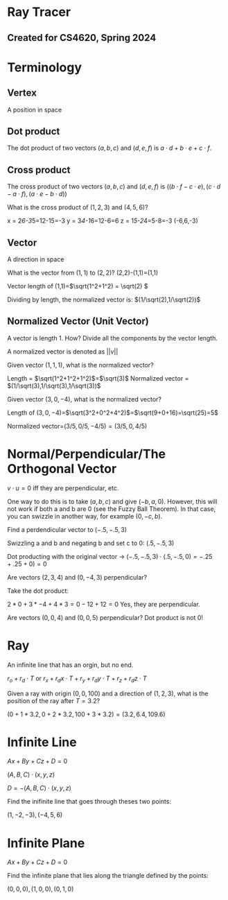 # Ray Tracer 
## Created for CS4620, Spring 2024

# Terminology

## Vertex 
A position in space

## Dot product

The dot product of two vectors $(a,b,c)$ and $(d,e,f)$ is $a\cdot d+b\cdot e + c\cdot f$.

## Cross product

The cross product of two vectors $(a,b,c)$ and $(d,e,f)$ is 
$( 
  (b\cdot f-c\cdot e),
  (c\cdot d-a\cdot f),
  (a\cdot e-b\cdot d)
)$

What is the cross product of $(1,2,3)$ and $(4,5,6)$?

x = 2*6-3*5=12-15=-3
y = 3*4-1*6=12-6=6
z = 1*5-2*4=5-8=-3
(-6,6,-3)

## Vector
A direction in space

What is the vector from $(1,1)$ to $(2,2)$?
(2,2)-(1,1)=(1,1)

Vector length of (1,1)=$\sqrt(1^2+1^2) = \sqrt(2) $

Dividing by length, the normalized vector is:
$(1/\sqrt(2),1/\sqrt(2))$




## Normalized Vector (Unit Vector)
A vector is length 1.
How? Divide all the components by the vector length.

A normalized vector is denoted as $||v||$

Given vector $(1,1,1)$, what is the normalized vector?

Length = $\sqrt(1^2+1^2+1^2)$=$\sqrt(3)$
Normalized vector = $(1/\sqrt(3),1/\sqrt(3),1/\sqrt(3))$

Given vector $(3,0,-4)$, what is the normalized vector?

Length of $(3,0,-4)$=$\sqrt(3^2+0^2+4^2)$=$\sqrt(9+0+16)=\sqrt(25)=5$

Normalized vector=$(3/5,0/5,-4/5)=(3/5,0,4/5)$


# Normal/Perpendicular/The Orthogonal Vector
$v\cdot u=0$ iff they are perpendicular, etc.

One way to do this is to take $(a,b,c)$ and give $(-b, a, 0)$. However, this will not work if both a and b are 0 (see the Fuzzy Ball Theorem). In that case, you can swizzle in another way, for example $(0, -c, b)$.

Find a perdendicular vector to $(-.5, -.5, 3)$

Swizzling a and b and negating b and set c to 0: $(.5,-.5,3)$

Dot producting with the original vector $\rightarrow$ $(-.5,-.5,3)\cdot(.5,-.5,0)=-.25+.25+0)=0$

Are vectors $(2,3,4)$ and $(0, -4, 3)$ perpendicular?

Take the dot product:

$2*0+3*-4+4*3=0-12+12=0$ Yes, they are perpendicular.



Are vectors $(0,0,4)$ and $(0,0,5)$ perpendicular? Dot product is not 0!



# Ray
An infinite line that has an orgin, but no end.

$r_o+r_d\cdot T$ or $r_x+r_dx\cdot T+r_y+r_dy\cdot T+r_z+r_dz\cdot T$

Given a ray with origin $(0,0,100)$ and a direction of $(1,2,3)$, what is the position of the ray after $T=3.2$?

$(0+1*3.2,0+2*3.2,100+3*3.2)=(3.2,6.4,109.6)$



# Infinite Line
$Ax+By+Cz+D=0$

$(A,B,C)\cdot (x,y,z)$

$D = -(A,B,C)\cdot (x,y,z)$

Find the inifinite line that goes through theses two points:

$(1,-2,-3), (-4, 5, 6)$


# Infinite Plane
$Ax+By+Cz+D=0$

Find the infinite plane that lies along the triangle defined by the points:

$(0,0,0), (1,0,0), (0,1,0)$


